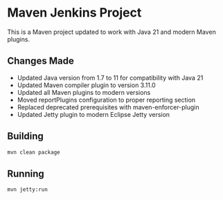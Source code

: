 # Maven Jenkins Project

This is a Maven project updated to work with Java 21 and modern Maven plugins.

## Changes Made

- Updated Java version from 1.7 to 11 for compatibility with Java 21
- Updated Maven compiler plugin to version 3.11.0
- Updated all Maven plugins to modern versions
- Moved reportPlugins configuration to proper reporting section
- Replaced deprecated prerequisites with maven-enforcer-plugin
- Updated Jetty plugin to modern Eclipse Jetty version

## Building

```bash
mvn clean package
```

## Running

```bash
mvn jetty:run
```
